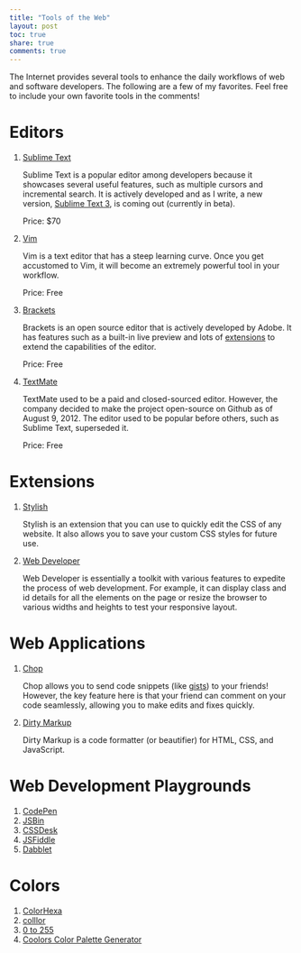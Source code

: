 ```yaml
---
title: "Tools of the Web"
layout: post
toc: true
share: true
comments: true
---
```


The Internet provides several tools to enhance the daily workflows of web and software developers. The following are a few of my favorites. Feel free to include your own favorite tools in the comments!

# Editors

1. [Sublime Text](http://www.sublimetext.com/)
	
    Sublime Text is a popular editor among developers because it showcases several useful features, such as multiple cursors and incremental search. It is actively developed and as I write, a new version, [Sublime Text 3](http://www.sublimetext.com/3), is coming out (currently in beta).

	Price: $70

2. [Vim](http://www.vim.org/)
	
    Vim is a text editor that has a steep learning curve. Once you get accustomed to Vim, it will become an extremely powerful tool in your workflow.

	Price: Free

3. [Brackets](http://brackets.io/)
	
    Brackets is an open source editor that is actively developed by Adobe. It has features such as a built-in live preview and lots of [extensions](https://github.com/adobe/brackets/wiki/Brackets-Extensions) to extend the capabilities of the editor.

	Price: Free

4. [TextMate](http://macromates.com/)
	
    TextMate used to be a paid and closed-sourced editor. However, the company decided to make the project open-source on Github as of August 9, 2012. The editor used to be popular before others, such as Sublime Text, superseded it.

	Price: Free

# Extensions

1. [Stylish](https://chrome.google.com/webstore/detail/stylish/fjnbnpbmkenffdnngjfgmeleoegfcffe)
	
    Stylish is an extension that you can use to quickly edit the CSS of any website. It also allows you to save your custom CSS styles for future use.

2. [Web Developer](https://chrome.google.com/webstore/detail/web-developer/bfbameneiokkgbdmiekhjnmfkcnldhhm)
	
    Web Developer is essentially a toolkit with various features to expedite the process of web development. For example, it can display class and id details for all the elements on the page or resize the browser to various widths and heights to test your responsive layout.

# Web Applications

1. [Chop](http://chopapp.com/)
	
    Chop allows you to send code snippets (like [gists](https://gist.github.com/)) to your friends! However, the key feature here is that your friend can comment on your code seamlessly, allowing you to make edits and fixes quickly.

2. [Dirty Markup](http://www.dirtymarkup.com/)
	
    Dirty Markup is a code formatter (or beautifier) for HTML, CSS, and JavaScript.

# Web Development Playgrounds

1. [CodePen](http://codepen.io/)
2. [JSBin](http://jsbin.com/)
3. [CSSDesk](http://cssdesk.com/)
4. [JSFiddle](http://jsfiddle.net/)
5. [Dabblet](http://dabblet.com/)

# Colors

1. [ColorHexa](http://www.colorhexa.com/)
2. [colllor](http://colllor.com/)
3. [0 to 255](http://0to255.com/)
4. [Coolors Color Palette Generator](https://coolors.co/app)
